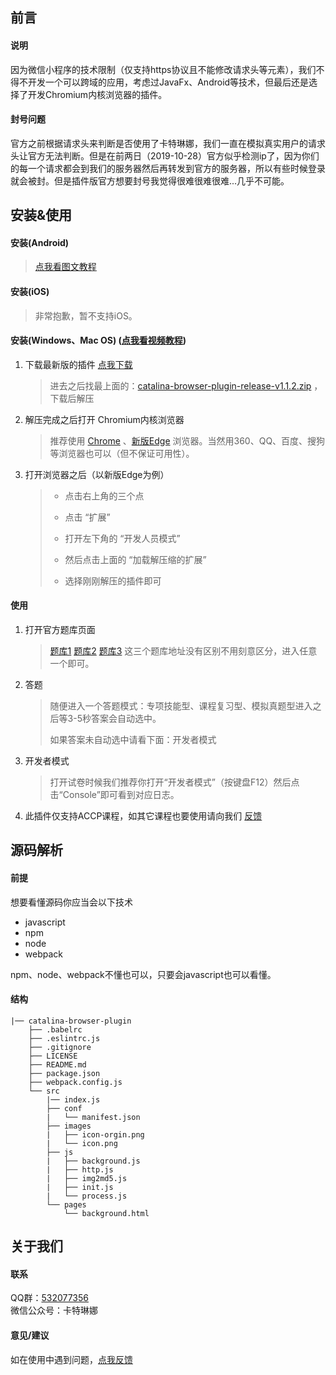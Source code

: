 ## 前言

#### 说明
因为微信小程序的技术限制（仅支持https协议且不能修改请求头等元素），我们不得不开发一个可以跨域的应用，考虑过JavaFx、Android等技术，但最后还是选择了开发Chromium内核浏览器的插件。

#### 封号问题
官方之前根据请求头来判断是否使用了卡特琳娜，我们一直在模拟真实用户的请求头让官方无法判断。但是在前两日（2019-10-28）官方似乎检测ip了，因为你们的每一个请求都会到我们的服务器然后再转发到官方的服务器，所以有些时候登录就会被封。但是插件版官方想要封号我觉得很难很难很难...几乎不可能。

## 安装&使用

#### 安装(Android)
> [点我看图文教程](http://bbs.huluxia.com/wap/thread/612097.html?para=37Hftt%2B337bftN%2Bx37Lftt%2By3p%2Fftt%2Bx37LfsN%2B537c%3D%0A&product=tool)

#### 安装(iOS)
> 非常抱歉，暂不支持iOS。

#### 安装(Windows、Mac OS) ([点我看视频教程](https://www.bilibili.com/video/av77590532))
1. 下载最新版的插件 [点我下载](https://github.com/YQHP-Happi/catalina-browser-plugin/releases)
    > 进去之后找最上面的：[catalina-browser-plugin-release-v1.1.2.zip](https://github.com/YQHP-Happi/catalina-browser-plugin/releases/download/v1.1.2/catalina-browser-plugin-release-v1.1.2.zip)
，下载后解压
2. 解压完成之后打开 Chromium内核浏览器
    > 推荐使用 [Chrome](https://www.google.cn/intl/zh-CN/chrome/) 、[新版Edge](https://www.microsoftedgeinsider.com/zh-cn/download/) 浏览器。当然用360、QQ、百度、搜狗等浏览器也可以（但不保证可用性）。
3. 打开浏览器之后（以新版Edge为例）
    > * 点击右上角的三个点  
    > 
    > * 点击 “扩展”  
    > * 打开左下角的 “开发人员模式”    
    > * 然后点击上面的 “加载解压缩的扩展”  
    > * 选择刚刚解压的插件即可


#### 使用
1. 打开官方题库页面
    > [题库1](https://dwz.cn/xFyS0BnI) [题库2](https://dwz.cn/lth8zBgx) [题库3](https://dwz.cn/iWszcdfI) 这三个题库地址没有区别不用刻意区分，进入任意一个即可。
2. 答题
    > 随便进入一个答题模式：专项技能型、课程复习型、模拟真题型进入之后等3-5秒答案会自动选中。  
    > 
    > 如果答案未自动选中请看下面：开发者模式
3. 开发者模式
    > 打开试卷时候我们推荐你打开“开发者模式”（按键盘F12）然后点击“Console”即可看到对应日志。
4. 此插件仅支持ACCP课程，如其它课程也要使用请向我们 [反馈](https://github.com/YQHP-Happi/catalina-browser-plugin/issues/new)

## 源码解析

#### 前提
想要看懂源码你应当会以下技术

* javascript
* npm
* node
* webpack

npm、node、webpack不懂也可以，只要会javascript也可以看懂。

#### 结构
```
|── catalina-browser-plugin
    ├── .babelrc
    ├── .eslintrc.js
    ├── .gitignore
    ├── LICENSE
    ├── README.md
    ├── package.json
    ├── webpack.config.js
    └── src
        |── index.js
        ├── conf
        |   └── manifest.json
        ├── images
        |   ├── icon-orgin.png
        |   └── icon.png
        ├── js
        |   ├── background.js
        |   ├── http.js
        |   ├── img2md5.js
        |   ├── init.js
        |   └── process.js
        └── pages
            └── background.html
```

## 关于我们

#### 联系
QQ群：[532077356](https://qm.qq.com/cgi-bin/qm/qr?k=kpuO3MBZH5QB-nEA0RRe8y7OQTWNqsgi&authKey=YU0ymghKS0ZziCJJsq5omi3uj%2FgyV2o3hirsBkTRVwG3d0ay%2Fp9wqdqIAHJMCHAo)  
微信公众号：卡特琳娜

#### 意见/建议
如在使用中遇到问题，[点我反馈](https://github.com/YQHP-Happi/catalina-browser-plugin/issues/new)
